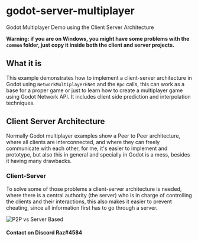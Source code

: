 # godot-server-multiplayer
Godot Multiplayer Demo using the Client Server Architecture

**Warning: if you are on Windows, you might have some problems with the `common` folder, just copy it inside both the client and server projects.**

## What it is
This example demonstrates how to implement a client-server architecture in Godot using `NetworkMultiplayerENet` and the `Rpc` calls, this can work as a base for a proper game or just to learn how to create a multiplayer game using Godot Network API. It includes client side prediction and interpolation techniques.

## Client Server Architecture
Normally Godot multiplayer examples show a Peer to Peer architecture, where all clients are interconnected, and where they can freely communicate with each other, for me, it's easier to implement and prototype, but also this in general and specially in Godot is a mess, besides it having many drawbacks.

### Client-Server
To solve some of those problems a client-server architecture is needed, where there is a central authority (the server) who is in charge of controlling the clients and their interactions, this also makes it easier to prevent cheating, since all information first has to go through a server.

![P2P vs Server Based](https://sites.google.com/site/cis3347cruzguzman014/_/rsrc/1480320465440/module-2/client-server-and-peer-to-peer-networking/p2p-network-vs-server.jpg?height=206&width=400 "P2P vs Server Based")

#### Contact on Discord Raz#4584
